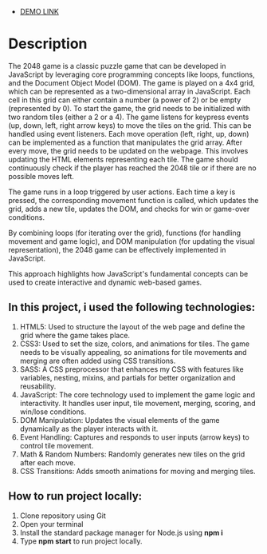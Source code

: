 - [DEMO LINK](https://kasianeno.github.io/2048-game/)

<h1>Description</h1>

The 2048 game is a classic puzzle game that can be developed in JavaScript by leveraging core programming concepts like loops, functions, and the Document Object Model (DOM). 
The game is played on a 4x4 grid, which can be represented as a two-dimensional array in JavaScript. Each cell in this grid can either contain a number (a power of 2) or be empty (represented by 0).
To start the game, the grid needs to be initialized with two random tiles (either a 2 or a 4).
The game listens for keypress events (up, down, left, right arrow keys) to move the tiles on the grid. This can be handled using event listeners.
Each move operation (left, right, up, down) can be implemented as a function that manipulates the grid array. 
After every move, the grid needs to be updated on the webpage. This involves updating the HTML elements representing each tile.
The game should continuously check if the player has reached the 2048 tile or if there are no possible moves left.

The game runs in a loop triggered by user actions. Each time a key is pressed, the corresponding movement function is called, which updates the grid, adds a new tile, updates the DOM, and checks for win or game-over conditions.

By combining loops (for iterating over the grid), functions (for handling movement and game logic), and DOM manipulation (for updating the visual representation), the 2048 game can be effectively implemented in JavaScript.

This approach highlights how JavaScript's fundamental concepts can be used to create interactive and dynamic web-based games.

<h2>In this project, i used the following technologies:</h2>
<ol>
  <li>HTML5: Used to structure the layout of the web page and define the grid where the game takes place.</li>
  <li>CSS3: Used to set the size, colors, and animations for tiles. The game needs to be visually appealing, so animations for tile movements and merging are often added using CSS transitions.</li>
  <li>SASS: A CSS preprocessor that enhances my CSS with features like variables, nesting, mixins, and partials for better organization and reusability.</li>
  <li>JavaScript: The core technology used to implement the game logic and interactivity. It handles user input, tile movement, merging, scoring, and win/lose conditions.</li>
  <li>DOM Manipulation: Updates the visual elements of the game dynamically as the player interacts with it.</li>
  <li>Event Handling: Captures and responds to user inputs (arrow keys) to control tile movement.</li>
  <li>Math & Random Numbers: Randomly generates new tiles on the grid after each move.</li>
  <li>CSS Transitions: Adds smooth animations for moving and merging tiles.</li>
</ol>

<h2>How to run project locally:</h2>
<ol>
  <li>Clone repository using Git</li>
  <li>Open your terminal</li>
  <li>Install the standard package manager for Node.js using <b>npm i</b></li>
  <li>Type <b>npm start</b> to run project locally.</li>
</ol>
